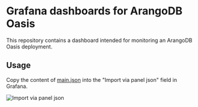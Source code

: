 # Grafana dashboards for ArangoDB Oasis

This repository contains a dashboard intended for monitoring an ArangoDB Oasis
deployment.

## Usage

Copy the content of [main.json](./main.json) into the "Import via panel json" field in Grafana.

![Import via panel json](./screenshots/image.png)
